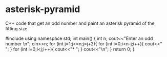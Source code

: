 # asterisk-pyramid
C++ code that get an odd number and paint an asterisk pyramid of the fitting size

#include <iostream>
using namespace std;
int main() {
    int n;
    cout<<"Enter an odd number \n";
    cin>>n;
    for (int j=1;j<=n;j=j+2){
        for (int i=0;i<n-j;i++){
            cout<<" ";
        }
        for (int i=0;i<j;i++){
            cout<<"* ";
        }
        cout<<"\n";
    }
    return 0;
}
